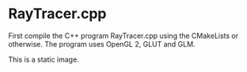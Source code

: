 # RayTracer.cpp

First compile the C++ program RayTracer.cpp using the CMakeLists or otherwise. The program uses OpenGL 2, GLUT and GLM.

This is a static image.
